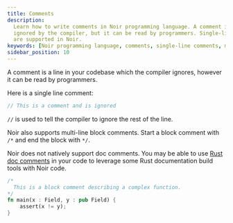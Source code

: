 ```yaml
---
title: Comments
description:
  Learn how to write comments in Noir programming language. A comment is a line of code that is
  ignored by the compiler, but it can be read by programmers. Single-line and multi-line comments
  are supported in Noir.
keywords: [Noir programming language, comments, single-line comments, multi-line comments]
sidebar_position: 10
---
```


A comment is a line in your codebase which the compiler ignores, however it can be read by
programmers.

Here is a single line comment:

```rust
// This is a comment and is ignored
```

`//` is used to tell the compiler to ignore the rest of the line.

Noir also supports multi-line block comments. Start a block comment with `/*` and end the block with `*/`.

Noir does not natively support doc comments. You may be able to use [Rust doc comments](https://doc.rust-lang.org/reference/comments.html) in your code to leverage some Rust documentation build tools with Noir code.

```rust
/*
  This is a block comment describing a complex function.
*/
fn main(x : Field, y : pub Field) {
    assert(x != y);
}
```
